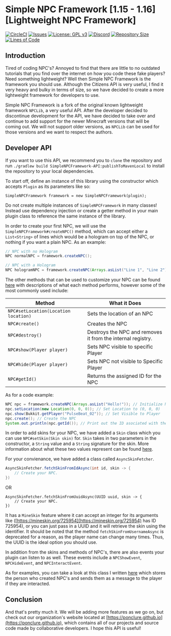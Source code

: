 # Simple NPC Framework [1.15 - 1.16] [Lightweight NPC Framework] 
[![CircleCI](https://img.shields.io/circleci/build/github/Ponclure/Simple-NPC-Framework?style=for-the-badge)](https://app.circleci.com/pipelines/github/Ponclure/Simple-NPC-Framework)
[![Issues](https://img.shields.io/github/issues/Ponclure/Simple-NPC-Framework?style=for-the-badge)](https://github.com/Ponclure/Simple-NPC-Framework/issues)
[![License: GPL v3](https://img.shields.io/badge/License-GPLv3-blue.svg?style=for-the-badge)](https://www.gnu.org/licenses/gpl-3.0)
[![Discord](https://img.shields.io/discord/775376080546693120.svg?style=for-the-badge)](https://discord.gg/d7qfcUwhex)
[![Repository Size](https://img.shields.io/github/languages/code-size/Ponclure/Simple-NPC-Framework?style=for-the-badge)](https://github.com/Ponclure/Simple-NPC-Framework)
[![Lines of Code](https://img.shields.io/tokei/lines/github/Ponclure/Simple-NPC-Framework?style=for-the-badge)](https://github.com/Ponclure/Simple-NPC-Framework)

## Introduction
Tired of coding NPC's? Annoyed to find that there are little to no outdated tutorials that you find over the internet on how you code these fake players? Need something lightweight? Well then Simple NPC Framework is the framework you should use. Although the Citizens API is very useful, I find it very heavy and bulky in terms of size, so we have decided to create a more lightweight framework for developers to use.

Simple NPC Framework is a fork of the original known lightweight framework `NPCLib`, a very useful API. After the developer decided to discontinue development for the API, we have decided to take over and continue to add support for the newer Minecraft versions that will be coming out. We will not support older versions, as `NPCLib` can be used for those versions and we want to respect the authors.

## Developer API
If you want to use this API, we recommend you to `clone` the repository and run `./gradlew build SimpleNPCFramework-API:publishToMavenLocal` to install the repository to your local dependencies.

To start off, define an instance of this library using the constructor which accepts `Plugin` as its parameters like so:

`SimpleNPCFramework framework = new SimpleNPCFramework(plugin);`

Do not create multiple instances of `SimpleNPCFramework` in many classes! Instead use dependency injection or create a getter method in your main plugin class to reference the same instance of the library.

In order to create your first NPC, we will use the `SimpleNPCFramework#createNPC()` method, which can accept either a `List<String>` of lines which would be a hologram on top of the NPC, or nothing if you want a plain NPC. As an example:
```java
// NPC with no Hologram
NPC normalNPC = framework.createNPC();

// NPC with a Hologram
NPC hologramNPC = framework.createNPC(Arrays.asList("Line 1", "Line 2");
```

The other methods that can be used to customize your NPC can be found [here](https://github.com/Ponclure/Simple-NPC-Framework/blob/master/api/src/main/java/com/github/ponclure/simplenpcframework/api/NPC.java) with descriptions of what each method performs, however some of the most commonly used include:

| Method                               | What it Does                                                |
| ------------------------------------ | ----------------------------------------------------------- |
| `NPC#setLocation(Location location)` | Sets the location of an NPC                                 |
| `NPC#create()`                       | Creates the NPC                                             |
| `NPC#destroy()`                      | Destroys the NPC and removes it from the internal registry. |
| `NPC#show(Player player)`            | Sets NPC visible to specific Player                         |
| `NPC#hide(Player player)`            | Sets NPC not visible to Specific Player                     |
| `NPC#getId()`                        | Returns the assigned ID for the NPC                         |

As for a code example:
```java
NPC npc = framework.createNPC(Arrays.asList("Hello!")); // Initialize NPC
npc.setLocation(new Location(0, 0, 0)); // Set Location to (0, 0, 0)
npc.show(Bukkit.getPlayer("PulseBeat_02")); // Set Visible to Player
npc.create(); // Create the NPC
System.out.println(npc.getId()); // Print out the ID asociated with the NPC
```

In order to add skins for your NPC, we have added a `Skin` class which you can use `NPC#setSkin(Skin skin)` for. `Skin` takes in two parameters in the constructor, a `String` value and a `String` signature for the skin. More information about what these two values represent can be found [here](https://wiki.vg/Mojang_API#UUID_-.3E_Profile_.2B_Skin.2FCape).

For your convienance, we have added a class called `AsyncSkinFetcher`.
```java
AsyncSkinFetcher.fetchSkinFromIdAsync(int id, skin -> {
    // Create your NPC.
})
```
OR
```
AsyncSkinFetcher.fetchSkinFromUuidAsync(UUID uuid, skin -> {
    // Create your NPC.
})
```
It has a `MineSkin` feature where it can accept an integer for its arguments like ([https://mineskin.org/725954](https://mineskin.org/725954) has ID 725954), or you can just pass in a UUID and it will retrieve the skin using the identifier. It should be noted that the method `fetchSkinFromUsernameAsync` is deprecated for a reason, as the player name can change many times. Thus, the UUID is the ideal option you should use.

In addition from the skins and methods of NPC's, there are also events your plugin can listen to as well. These events include a `NPCShowEvent`, `NPCHideEvent`, and `NPCInteractEvent`.

As for examples, you can take a look at this class I written [here](https://github.com/Ponclure/Simple-NPC-Framework/blob/master/api/src/main/java/examples/NPCUsageExample.java) which stores the person who created NPC's and sends them as a message to the player if they are interacted.

## Conclusion
And that's pretty much it. We will be adding more features as we go on, but check out our organization's website located at [https://ponclure.github.io](https://ponclure.github.io), which contains all of our projects and source code made by collaborative developers. I hope this API is useful!
